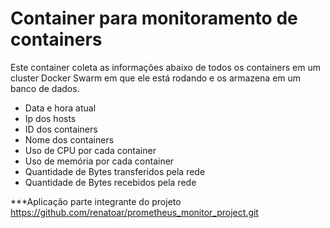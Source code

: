 # Container para monitoramento de containers

Este container coleta as informações abaixo de todos os containers em um cluster Docker Swarm em que ele está rodando e os armazena em um banco de dados.

- Data e hora atual
- Ip dos hosts
- ID dos containers
- Nome dos containers
- Uso de CPU por cada container
- Uso de memória por cada container
- Quantidade de Bytes transferidos pela rede
- Quantidade de Bytes recebidos pela rede

***Aplicação parte integrante do projeto https://github.com/renatoar/prometheus_monitor_project.git
